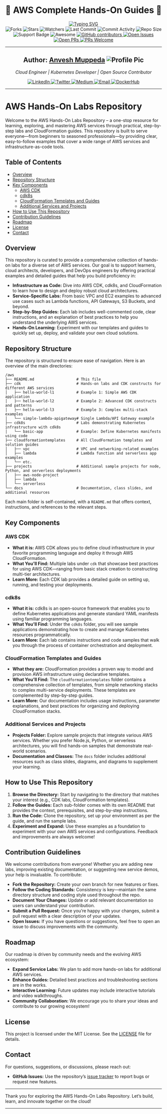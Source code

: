 <div align="center"> 
  <h1>🚀 AWS Complete Hands‑On Guides 🌟</h1>
  
  <a href="https://github.com/anveshmuppeda/aws">
    <img src="https://readme-typing-svg.demolab.com?font=italic&weight=700&size=18&duration=4000&pause=1500&color=FF9900&center=true&width=600&lines=Learn+AWS+with+hands-on+guides+and+real+projects." alt="Typing SVG" />
  </a>  

  <br/>

  <!-- GitHub Repo Shields -->
  <img src="https://img.shields.io/github/forks/anveshmuppeda/aws" alt="Forks"/>
  <img src="https://img.shields.io/github/stars/anveshmuppeda/aws" alt="Stars"/>
  <img src="https://img.shields.io/github/watchers/anveshmuppeda/aws" alt="Watchers"/>
  <img src="https://img.shields.io/github/last-commit/anveshmuppeda/aws" alt="Last Commit"/>
  <img src="https://img.shields.io/github/commit-activity/m/anveshmuppeda/aws" alt="Commit Activity"/>
  <img src="https://img.shields.io/github/repo-size/anveshmuppeda/aws" alt="Repo Size"/>
  <img src="https://img.shields.io/static/v1?label=Support&message=If%20Useful&style=flat&color=BC4E99" alt="Support Badge"/>


  <img src="https://awesome.re/badge.svg" alt="Awesome"/>
  <a href="https://github.com/anveshmuppeda/aws/graphs/contributors">
    <img src="https://img.shields.io/github/contributors/anveshmuppeda/aws" alt="GitHub contributors"/>
  </a>
  <a href="https://github.com/anveshmuppeda/aws/issues">
    <img src="https://img.shields.io/github/issues/anveshmuppeda/aws" alt="Open Issues"/>
  </a>
  <a href="https://github.com/anveshmuppeda/aws/pulls">
    <img src="https://img.shields.io/github/issues-pr-raw/anveshmuppeda/aws" alt="Open PRs"/>
  </a>
  <a href="https://github.com/anveshmuppeda/aws/pulls">
    <img src="https://img.shields.io/badge/PRs-welcome-brightgreen.svg?style=flat-square" alt="PRs Welcome"/>
  </a>
</div>

---

<div align="center">
  <h2><b>Author: <a href="https://github.com/anveshmuppeda">Anvesh Muppeda</a> 
    <img src="https://avatars.githubusercontent.com/u/115966808?v=4&s=20" alt="Profile Pic"/></b>
  </h2>
  <p><i>Cloud Engineer | Kubernetes Developer | Open Source Contributor</i></p>

  <!-- Social Media Badges -->
  <a href="https://www.linkedin.com/in/anveshmuppeda/">
    <img src="https://img.shields.io/badge/LinkedIn-Connect-blue?logo=linkedin&style=flat" alt="LinkedIn"/>
  </a>
  <a href="https://twitter.com/Anvesh66743877">
    <img src="https://img.shields.io/badge/Twitter-Follow-blue?logo=twitter&style=flat" alt="Twitter"/>
  </a>
  <a href="https://medium.com/@muppedaanvesh">
    <img src="https://img.shields.io/badge/Medium-Blog-black?logo=medium&style=flat" alt="Medium"/>
  </a>
  <a href="mailto:muppedaanvesh@gmail.com">
    <img src="https://img.shields.io/badge/Email-Contact%20Me-red?logo=gmail&style=flat" alt="Email"/>
  </a>
  <a href="https://hub.docker.com/u/anvesh35">
    <img src="https://img.shields.io/badge/DockerHub-Profile-blue?logo=docker&style=flat" alt="DockerHub"/>
  </a>
</div>
 
---
# AWS Hands-On Labs Repository

Welcome to the AWS Hands-On Labs Repository – a one-stop resource for learning, exploring, and mastering AWS services through practical, step-by-step labs and CloudFormation guides. This repository is built to serve everyone—from beginners to seasoned professionals—by providing clear, easy-to-follow examples that cover a wide range of AWS services and infrastructure-as-code tools.

## Table of Contents

- [Overview](#overview)
- [Repository Structure](#repository-structure)
- [Key Components](#key-components)
  - [AWS CDK](#aws-cdk)
  - [cdk8s](#cdk8s)
  - [CloudFormation Templates and Guides](#cloudformation-templates-and-guides)
  - [Additional Services and Projects](#additional-services-and-projects)
- [How to Use This Repository](#how-to-use-this-repository)
- [Contribution Guidelines](#contribution-guidelines)
- [Roadmap](#roadmap)
- [License](#license)
- [Contact](#contact)

## Overview

This repository is curated to provide a comprehensive collection of hands-on labs for a diverse set of AWS services. Our goal is to support learners, cloud architects, developers, and DevOps engineers by offering practical examples and detailed guides that help you build proficiency in:
- **Infrastructure as Code:** Dive into AWS CDK, cdk8s, and CloudFormation to learn how to design and deploy robust cloud architectures.
- **Service-Specific Labs:** From basic VPC and EC2 examples to advanced use cases such as Lambda functions, API Gateways, S3 Buckets, and beyond.
- **Step-by-Step Guides:** Each lab includes well-commented code, clear instructions, and an explanation of best practices to help you understand the underlying AWS services.
- **Hands-On Learning:** Experiment with our templates and guides to quickly set up, deploy, and validate your own cloud solutions.

## Repository Structure

The repository is structured to ensure ease of navigation. Here is an overview of the main directories:

```
/aws
├── README.md                   # This file
├── cdk                         # Hands-on labs and CDK constructs for different AWS services
│   ├── hello-world-l1          # Example 1: Simple AWS CDK application
│   ├── hello-world-l2          # Example 2: Advanced CDK constructs and patterns
│   ├── hello-world-l3          # Example 3: Complex multi-stack examples
│   └── simple-lambda-apigateway# Single Lambda/API Gateway example
├── cdk8s                       # Labs demonstrating Kubernetes infrastructure with cdk8s
│   └── basic-app               # Example: Define Kubernetes manifests using code
├── cloudformationtemplates     # All CloudFormation templates and solution guides
│   ├── vpc                     # VPC and networking-related examples
│   ├── lambda                  # Lambda function and serverless app examples
│   └── etc.
├── projects                    # Additional sample projects for node, Python, and serverless deployments
│   ├── aws-node-project
│   ├── lambda
│   └── serverless
└── docs                        # Documentation, class slides, and additional resources
```

Each main folder is self-contained, with a `README.md` that offers context, instructions, and references to the relevant steps.

## Key Components

### AWS CDK

- **What it is:** AWS CDK allows you to define cloud infrastructure in your favorite programming language and deploy it through AWS CloudFormation.
- **What You’ll Find:** Multiple labs under `cdk` that showcase best practices for using AWS CDK—ranging from basic stack creation to constructing multi-tier architectures.
- **Learn More:** Each CDK lab provides a detailed guide on setting up, running, and testing your deployments.

### cdk8s

- **What it is:** cdk8s is an open-source framework that enables you to define Kubernetes applications and generate standard YAML manifests using familiar programming languages.
- **What You’ll Find:** Under the `cdk8s` folder, you will see sample applications demonstrating how to create and manage Kubernetes resources programmatically.
- **Learn More:** Each lab contains instructions and code samples that walk you through the process of container orchestration and deployment.

### CloudFormation Templates and Guides

- **What they are:** CloudFormation provides a proven way to model and provision AWS infrastructure using declarative templates.
- **What You’ll Find:** The `cloudformationtemplates` folder contains a comprehensive collection of templates, from simple networking stacks to complex multi-service deployments. These templates are complemented by step-by-step guides.
- **Learn More:** Our documentation includes usage instructions, parameter explanations, and best practices for organizing and deploying CloudFormation stacks.

### Additional Services and Projects

- **Projects Folder:** Explore sample projects that integrate various AWS services. Whether you prefer Node.js, Python, or serverless architectures, you will find hands-on samples that demonstrate real-world scenarios.
- **Documentation and Classes:** The `docs` folder includes additional resources such as class slides, diagrams, and diagrams to supplement your learning.

## How to Use This Repository

1. **Browse the Directory:** Start by navigating to the directory that matches your interest (e.g., CDK labs, CloudFormation templates).
2. **Follow the Guides:** Each sub-folder comes with its own README that provides the context, prerequisites, and step-by-step instructions.
3. **Run the Code:** Clone the repository, set up your environment as per the guide, and run the sample labs.
4. **Experiment and Expand:** Use these examples as a foundation to experiment with your own AWS services and configurations. Feedback and improvements are always welcome!

## Contribution Guidelines

We welcome contributions from everyone! Whether you are adding new labs, improving existing documentation, or suggesting new service demos, your help is invaluable. To contribute:

- **Fork the Repository:** Create your own branch for new features or fixes.
- **Follow the Coding Standards:** Consistency is key—maintain the same directory structure and coding style used throughout the repo.
- **Document Your Changes:** Update or add relevant documentation so users can understand your contribution.
- **Submit a Pull Request:** Once you’re happy with your changes, submit a pull request with a clear description of your updates.
- **Open Issues:** If you have questions or suggestions, feel free to open an issue to discuss improvements with the community.

## Roadmap

Our roadmap is driven by community needs and the evolving AWS ecosystem:
- **Expand Service Labs:** We plan to add more hands-on labs for additional AWS services.
- **Enhance Guides:** Detailed best practices and troubleshooting sections are in the works.
- **Interactive Learning:** Future updates may include interactive tutorials and video walkthroughs.
- **Community Collaboration:** We encourage you to share your ideas and contribute to our growing ecosystem!

## License

This project is licensed under the MIT License. See the [LICENSE](./LICENSE) file for details.

## Contact

For questions, suggestions, or discussions, please reach out:
- **GitHub Issues:** Use the repository’s [issue tracker](https://github.com/anveshmuppeda/aws/issues) to report bugs or request new features.

---

Thank you for exploring the AWS Hands-On Labs Repository. Let’s build, learn, and innovate together on the cloud!

---
